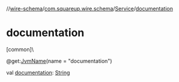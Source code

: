 //[wire-schema](../../../index.md)/[com.squareup.wire.schema](../index.md)/[Service](index.md)/[documentation](documentation.md)

# documentation

[common]\

@get:[JvmName](https://kotlinlang.org/api/latest/jvm/stdlib/kotlin.jvm/-jvm-name/index.html)(name = "documentation")

val [documentation](documentation.md): [String](https://kotlinlang.org/api/latest/jvm/stdlib/kotlin/-string/index.html)
